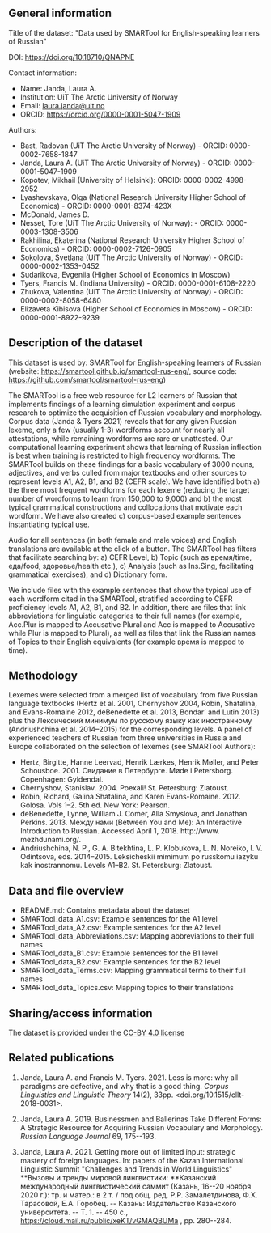 ## General information

Title of the dataset: "Data used by SMARTool for English-speaking learners of Russian"

DOI: https://doi.org/10.18710/QNAPNE

Contact information:
- Name: Janda, Laura A.
- Institution: UiT The Arctic University of Norway
- Email: laura.janda@uit.no
- ORCID: https://orcid.org/0000-0001-5047-1909

Authors:
- Bast, Radovan (UiT The Arctic University of Norway) - ORCID: 0000-0002-7658-1847
- Janda, Laura A. (UiT The Arctic University of Norway) - ORCID: 0000-0001-5047-1909
- Kopotev, Mikhail (University of Helsinki): ORCID: 0000-0002-4998-2952
- Lyashevskaya, Olga (National Research University Higher School of Economics) - ORCID: 0000-0001-8374-423X
- McDonald, James D.
- Nesset, Tore (UiT The Arctic University of Norway): - ORCID: 0000-0003-1308-3506
- Rakhilina, Ekaterina (National Research University Higher School of Economics) - ORCID: 0000-0002-7126-0905
- Sokolova, Svetlana (UiT The Arctic University of Norway) - ORCID: 0000-0002-1353-0452
- Sudarikova, Evgeniia (Higher School of Economics in Moscow)
- Tyers, Francis M. (Indiana University) - ORCID: 0000-0001-6108-2220
- Zhukova, Valentina (UiT The Arctic University of Norway) - ORCID: 0000-0002-8058-6480
- Elizaveta Kibisova (Higher School of Economics in Moscow) - ORCID: 0000-0001-8922-9239


## Description of the dataset

This dataset is used by: SMARTool for English-speaking learners of Russian (website:
https://smartool.github.io/smartool-rus-eng/, source code:
https://github.com/smartool/smartool-rus-eng)

The SMARTool is a free web resource for L2 learners of Russian that
implements findings of a learning simulation experiment and corpus
research to optimize the acquisition of Russian vocabulary and
morphology. Corpus data (Janda & Tyers 2021) reveals that for any given
Russian lexeme, only a few (usually 1-3) wordforms account for nearly
all attestations, while remaining wordforms are rare or unattested. Our
computational learning experiment shows that learning of Russian
inflection is best when training is restricted to high frequency
wordforms. The SMARTool builds on these findings for a basic vocabulary
of 3000 nouns, adjectives, and verbs culled from major textbooks and
other sources to represent levels A1, A2, B1, and B2 (CEFR scale). We
have identified both a) the three most frequent wordforms for each
lexeme (reducing the target number of wordforms to learn from 150,000 to
9,000) and b) the most typical grammatical constructions and
collocations that motivate each wordform. We have also created c)
corpus-based example sentences instantiating typical use.

Audio for all sentences (in both female and male voices) and English
translations are available at the click of a button. The SMARTool has
filters that facilitate searching by: a) CEFR Level, b) Topic (such as
время/time, еда/food, здоровье/health etc.), c) Analysis (such as
Ins.Sing, facilitating grammatical exercises), and d) Dictionary form.

We include files with the example sentences that show the typical use of each
wordform cited in the SMARTool, stratified according to CEFR proficiency levels
A1, A2, B1, and B2. In addition, there are files that link abbreviations for
linguistic categories to their full names (for example, Acc.Plur is mapped to
Accusative Plural and Acc is mapped to Accusative while Plur is mapped to
Plural), as well as files that link the Russian names of Topics to their
English equivalents (for example время is mapped to time).


## Methodology

Lexemes were selected from a merged list of vocabulary from five Russian
language textbooks (Hertz et al. 2001, Chernyshov 2004, Robin, Shatalina, and
Evans-Romaine 2012, deBenedette et al. 2013, Bondar’ and Lutin 2013) plus the
Лексический минимум по русскому языку как иностранному (Andriushchina et al.
2014–2015) for the corresponding levels. A panel of experienced teachers of
Russian from three universities in Russia and Europe collaborated on the
selection of lexemes (see SMARTool Authors):
- Hertz, Birgitte, Hanne Leervad, Henrik Lærkes, Henrik Møller, and Peter
  Schousboe. 2001. Свидание в Петербурге. Møde i Petersborg. Copenhagen:
  Gyldendal.
- Chernyshov, Stanislav. 2004. Poexali! St. Petersburg: Zlatoust.
- Robin, Richard, Galina Shatalina, and Karen Evans-Romaine. 2012. Golosa. Vols
  1–2. 5th ed. New York: Pearson.
- deBenedette, Lynne, William J. Comer, Alla Smyslova, and Jonathan Perkins.
  2013. Между нами (Between You and Me): An Interactive Introduction to
  Russian. Accessed April 1, 2018. http://www. mezhdunami.org/.
- Andriushchina, N. P., G. A. Bitekhtina, L. P. Klobukova, L. N. Noreiko, I. V.
  Odintsova, eds. 2014–2015. Leksicheskii mimimum po russkomu iazyku kak
  inostrannomu. Levels A1–B2. St. Petersburg: Zlatoust.


## Data and file overview

- README.md: Contains metadata about the dataset
- SMARTool_data_A1.csv: Example sentences for the A1 level
- SMARTool_data_A2.csv: Example sentences for the A2 level
- SMARTool_data_Abbreviations.csv: Mapping abbreviations to their full names
- SMARTool_data_B1.csv: Example sentences for the B1 level
- SMARTool_data_B2.csv: Example sentences for the B2 level
- SMARTool_data_Terms.csv: Mapping grammatical terms to their full names
- SMARTool_data_Topics.csv: Mapping topics to their translations


## Sharing/access information

The dataset is provided under the [CC-BY 4.0 license](https://creativecommons.org/licenses/by/4.0/)


## Related publications

1.  Janda, Laura A. and Francis M. Tyers. 2021. Less is more: why all paradigms
    are defective, and why that is a good thing.  *Corpus Linguistics and
    Linguistic Theory* 14(2), 33pp.  <doi.org/10.1515/cllt-2018-0031>.

2.  Janda, Laura A. 2019. Businessmen and Ballerinas Take Different
    Forms: A Strategic Resource for Acquiring Russian Vocabulary and
    Morphology. *Russian Language Journal* 69, 175--193.

3.  Janda, Laura A. 2021. Getting more out of limited input: strategic
    mastery of foreign languages. In: papers of the Kazan International
    Linguistic Summit "Challenges and Trends in World Linguistics"
    **Вызовы и тренды мировой лингвистики: **Казанский международный
    лингвистический саммит (Казань, 16--20 ноября 2020 г.): тр. и
    матер.: в 2 т. / под общ. ред. Р.Р. Замалетдинова, Ф.Х. Тарасовой,
    Е.А. Горобец. -- Казань: Издательство Казанского университета. --
    Т. 1. -- 450 с., <https://cloud.mail.ru/public/xeKT/vGMAQBUMa> , pp.
    280--284.

